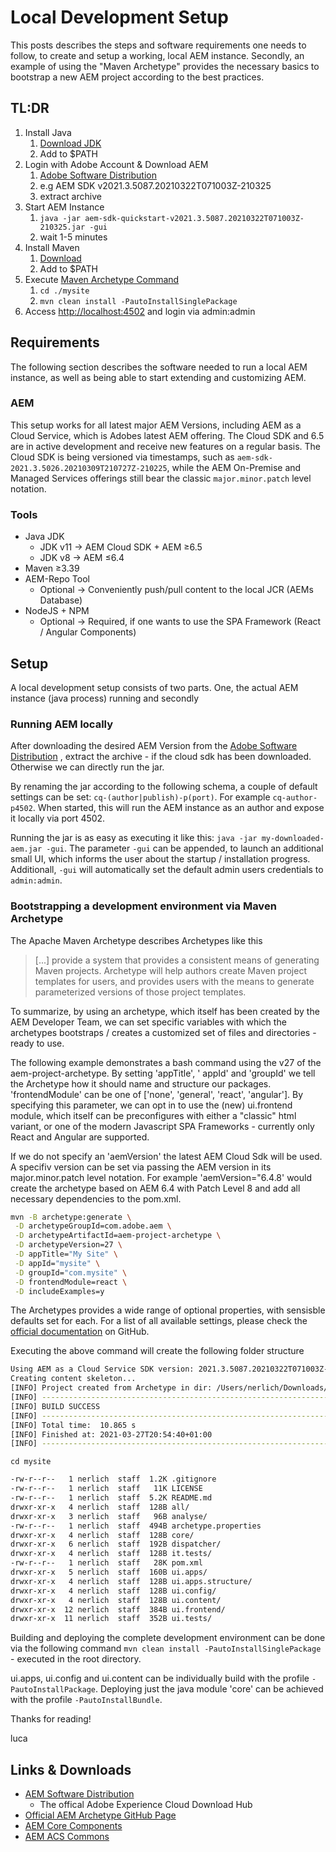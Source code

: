 # Local Development Setup

This posts describes the steps and software requirements one needs to follow, to create and setup a working, local AEM
instance. Secondly, an example of using the "Maven Archetype" provides the necessary basics to bootstrap a new AEM
project according to the best practices.

## TL:DR

1. Install Java
    1. [Download JDK](https://adoptopenjdk.net/)
    2. Add to $PATH
2. Login with Adobe Account & Download AEM
    1. [Adobe Software Distribution](https://experience.adobe.com/#/downloads/content/software-distribution/en/aemcloud.html)
    2. e.g AEM SDK v2021.3.5087.20210322T071003Z-210325
    3. extract archive
3. Start AEM Instance
    1. `java -jar aem-sdk-quickstart-v2021.3.5087.20210322T071003Z-210325.jar -gui`
    2. wait 1-5 minutes
4. Install Maven
    1. [Download](https://maven.apache.org/download.cgi)
    2. Add to $PATH
5. Execute [Maven Archetype Command](#bootstrapping-a-development-environment-via-maven-archetype)
    1. `cd ./mysite`
    2. `mvn clean install -PautoInstallSinglePackage`
6. Access [http://localhost:4502](http://localhost:4502) and login via admin:admin

## Requirements

The following section describes the software needed to run a local AEM instance, as well as being able to start
extending and customizing AEM.

### AEM

This setup works for all latest major AEM Versions, including AEM as a Cloud Service, which is Adobes latest AEM
offering. The Cloud SDK and 6.5 are in active development and receive new features on a regular basis. The Cloud SDK is
being versioned via timestamps, such as `aem-sdk-2021.3.5026.20210309T210727Z-210225`, while the AEM On-Premise and
Managed Services offerings still bear the classic `major.minor.patch` level notation.

### Tools

- Java JDK
    - JDK v11 ->  AEM Cloud SDK + AEM ≥6.5
    - JDK v8 -> AEM ≤6.4
- Maven ≥3.39
- AEM-Repo Tool
    - Optional -> Conveniently push/pull content to the local JCR (AEMs Database)
- NodeJS + NPM
    - Optional -> Required, if one wants to use the SPA Framework (React / Angular Components)

## Setup

A local development setup consists of two parts. One, the actual AEM instance (java process) running and secondly

### Running AEM locally

After downloading the desired AEM Version from
the [Adobe Software Distribution](https://experience.adobe.com/#/downloads/content/software-distribution/en/aemcloud.html)
, extract the archive - if the cloud sdk has been downloaded. Otherwise we can directly run the jar.

By renaming the jar according to the following schema, a couple of default settings can be
set: `cq-(author|publish)-p(port)`. For example `cq-author-p4502`. When started, this will run the AEM instance as an
author and expose it locally via port 4502.

Running the jar is as easy as executing it like this: `java -jar my-downloaded-aem.jar -gui`. The parameter `-gui` can
be appended, to launch an additional small UI, which informs the user about the startup / installation progress.
Additionall, `-gui` will automatically set the default admin users credentials to `admin:admin`.

### Bootstrapping a development environment via Maven Archetype

The Apache Maven Archetype describes Archetypes like this

> [...] provide a system that provides a consistent means of generating Maven projects. Archetype will help authors create Maven project templates for users, and provides users with the means to generate parameterized versions of those project templates.

To summarize, by using an archetype, which itself has been created by the AEM Developer Team, we can set specific
variables with which the archetypes bootstraps / creates a customized set of files and directories - ready to use.

The following example demonstrates a bash command using the v27 of the aem-project-archetype. By setting 'appTitle', '
appId' and 'groupId' we tell the Archetype how it should name and structure our packages. 'frontendModule' can be one
of ['none', 'general', 'react', 'angular']. By specifying this parameter, we can opt in to use the (new) ui.frontend
module, which itself can be preconfigures with either a "classic" html variant, or one of the modern Javascript SPA
Frameworks - currently only React and Angular are supported.

If we do not specify an 'aemVersion' the latest AEM Cloud Sdk will be used. A specifiv version can be set via passing
the AEM version in its major.minor.patch level notation. For example 'aemVersion="6.4.8' would create the archetype
based on AEM 6.4 with Patch Level 8 and add all necessary dependencies to the pom.xml.

```bash
mvn -B archetype:generate \
 -D archetypeGroupId=com.adobe.aem \
 -D archetypeArtifactId=aem-project-archetype \
 -D archetypeVersion=27 \
 -D appTitle="My Site" \
 -D appId="mysite" \
 -D groupId="com.mysite" \
 -D frontendModule=react \
 -D includeExamples=y
```

The Archetypes provides a wide range of optional properties, with sensisble defaults set for each. For a list of all
available settings, please check
the [official documentation](https://github.com/adobe/aem-project-archetype#available-properties) on GitHub.

Executing the above command will create the following folder structure

```bash
Using AEM as a Cloud Service SDK version: 2021.3.5087.20210322T071003Z-210325
Creating content skeleton...
[INFO] Project created from Archetype in dir: /Users/nerlich/Downloads/temp/mysite
[INFO] ------------------------------------------------------------------------
[INFO] BUILD SUCCESS
[INFO] ------------------------------------------------------------------------
[INFO] Total time:  10.865 s
[INFO] Finished at: 2021-03-27T20:54:40+01:00
[INFO] ------------------------------------------------------------------------
```

`cd mysite`

```bash
-rw-r--r--   1 nerlich  staff  1.2K .gitignore
-rw-r--r--   1 nerlich  staff   11K LICENSE
-rw-r--r--   1 nerlich  staff  5.2K README.md
drwxr-xr-x   4 nerlich  staff  128B all/
drwxr-xr-x   3 nerlich  staff   96B analyse/
-rw-r--r--   1 nerlich  staff  494B archetype.properties
drwxr-xr-x   4 nerlich  staff  128B core/
drwxr-xr-x   6 nerlich  staff  192B dispatcher/
drwxr-xr-x   4 nerlich  staff  128B it.tests/
-rw-r--r--   1 nerlich  staff   28K pom.xml
drwxr-xr-x   5 nerlich  staff  160B ui.apps/
drwxr-xr-x   4 nerlich  staff  128B ui.apps.structure/
drwxr-xr-x   4 nerlich  staff  128B ui.config/
drwxr-xr-x   4 nerlich  staff  128B ui.content/
drwxr-xr-x  12 nerlich  staff  384B ui.frontend/
drwxr-xr-x  11 nerlich  staff  352B ui.tests/
```

Building and deploying the complete development environment can be done via the following
command `mvn clean install -PautoInstallSinglePackage` - executed in the root directory.

ui.apps, ui.config and ui.content can be individually build with the profile `-PautoInstallPackage`. Deploying just the
java module 'core' can be achieved with the profile `-PautoInstallBundle`.

Thanks for reading!

luca

## Links & Downloads

- [AEM Software Distribution](https://experience.adobe.com/#/downloads)
    - The offical Adobe Experience Cloud Download Hub
- [Official AEM Archetype GitHub Page](https://github.com/adobe/aem-project-archetype)
- [AEM Core Components](https://github.com/adobe/aem-core-wcm-components)
- [AEM ACS Commons](https://adobe-consulting-services.github.io/acs-aem-commons/)
